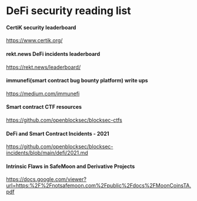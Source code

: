 DeFi security reading list
========================================

#### CertiK security leaderboard
https://www.certik.org/

#### rekt.news DeFi incidents leaderboard
https://rekt.news/leaderboard/

#### immunefi(smart contract bug bounty platform) write ups 
https://medium.com/immunefi

#### Smart contract CTF resources
https://github.com/openblocksec/blocksec-ctfs

#### DeFi and Smart Contract Incidents - 2021
https://github.com/openblocksec/blocksec-incidents/blob/main/defi/2021.md

#### Intrinsic Flaws in SafeMoon and Derivative Projects
https://docs.google.com/viewer?url=https:%2F%2Fnotsafemoon.com%2Fpublic%2Fdocs%2FMoonCoinsTA.pdf
